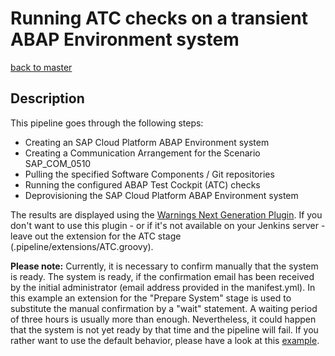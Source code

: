 # Running ATC checks on a transient ABAP Environment system

[back to master](https://github.com/SAP-samples/abap-platform-ci-cd-samples/tree/master)

## Description

This pipeline goes through the following steps:

* Creating an SAP Cloud Platform ABAP Environment system
* Creating a Communication Arrangement for the Scenario SAP_COM_0510
* Pulling the specified Software Components / Git repositories
* Running the configured ABAP Test Cockpit (ATC) checks
* Deprovisioning the SAP Cloud Platform ABAP Environment system

The results are displayed using the [Warnings Next Generation Plugin](https://www.jenkins.io/doc/pipeline/steps/warnings-ng/#warnings-next-generation-plugin). If you don't want to use this plugin - or if it's not available on your Jenkins server - leave out the extension for the ATC stage (.pipeline/extensions/ATC.groovy).

**Please note:** Currently, it is necessary to confirm manually that the system is ready. The system is ready, if the confirmation email has been received by the initial administrator (email address provided in the manifest.yml). In this example an extension for the "Prepare System" stage is used to substitute the manual confirmation by a "wait" statement. A waiting period of three hours is usually more than enough. Nevertheless, it could happen that the system is not yet ready by that time and the pipeline will fail. If you rather want to use the default behavior, please have a look at this [example](https://github.com/SAP-samples/abap-platform-ci-cd-samples/tree/atc-transient).
